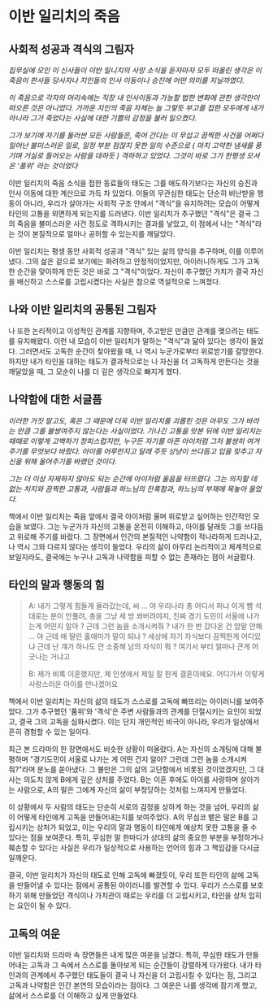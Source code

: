 # 이반 일리치의 죽음

## 사회적 성공과 격식의 그림자

*집무실에 모인 이 신사들이 이반 일니치의 사망 소식을 듣자마자 모두 떠올린 생각은 이 죽음이 판사들 당사자나 지인들의 인사 이동이나 승진에 어떤 의미를 지닐까였다.*

*이 죽음으로 각자의 머리속에는 직장 내 인사이동과 가능할 법한 변화에 관한 생각만이 떠오른 것은 아니었다. 가까운 지인의 죽음 자체는 늘 그렇듯 부고를 접한 모두에게 내가 아니라 그가 죽었다는 사실에 대한 기쁨의 감정을 불러 일으켰다.*

*그가 보기에 자기를 둘러싼 모든 사람들은, 죽어 간다는 이 무섭고 끔찍한 사건을 어쩌다 일어난 불미스러운 일로, 일정 부분 점잖지 못한 일의 수준으로 \( 마치 고약한 냄새를 풍기며 거실로 들어오는 사람을 대하듯 \) 격하하고 있었다. 그것이 바로 그가 한평생 모셔온 ‘품위’ 라는 것이었다*

이반 일리치의 죽음 소식을 접한 동료들의 태도는 그를 애도하기보다는 자신의 승진과 인사 이동에 대한 계산으로 가득 차 있었다. 이들의 무관심한 태도는 단순히 비난받을 행동이 아니라, 우리가 살아가는 사회적 구조 안에서 "격식"을 유지하려는 모습이 어떻게 타인의 고통을 외면하게 되는지를 드러낸다. 이반 일리치가 추구했던 "격식"은 결국 그의 죽음을 불미스러운 사건 정도로 격하시키는 결과를 낳았고, 이 점에서 나는 "격식"라는 것이 본질적으로 얼마나 공허할 수 있는지를 깨달았다.

이반 일리치는 평생 동안 사회적 성공과 "격식" 있는 삶의 양식을 추구하며, 이를 이루어냈다. 그의 삶은 겉으로 보기에는 화려하고 안정적이었지만, 아이러니하게도 그가 고독한 순간을 맞이하게 만든 것은 바로 그 "격식"이었다. 자신이 추구했던 가치가 결국 자신을 배신하고 스스로를 고립시켰다는 사실은 참으로 역설적으로 느껴졌다.

## 나와 이반 일리치의 공통된 그림자

나 또한 논리적이고 이성적인 관계를 지향하며, 주고받은 만큼만 관계를 맺으려는 태도를 유지해왔다. 이런 내 모습이 이반 일리치가 말하는 "격식"과 닮아 있다는 생각이 들었다. 그러면서도 고독한 순간이 찾아왔을 때, 나 역시 누군가로부터 위로받기를 갈망한다. 하지만 내가 타인을 대하는 태도가 결과적으로는 나 자신을 더 고독하게 만든다는 것을 깨달았을 때, 그 모순이 나를 더 깊은 생각으로 빠지게 했다.

## 나약함에 대한 서글픔

*이러한 거짓 말고도, 혹은 그 때문에 더욱 이반 일리치를 괴롭힌 것은 아무도 그가 바라는 만큼 그를 불쌍여주지 않는다는 사실이었다. 기나긴 고통을 맛본 뒤에 이반 일리치는 때때로 이렇게 고백하기 창피스럽지만, 누구든 자기를 아픈 아이처럼 그저 불쌍히 여겨 주기를 무엇보다 바랐다. 아이를 어루만지고 달래 주듯 상냥이 쓰다듬고 입을 맞추고 자신을 위해 울어주기를 바랬던 것이다.*

*그는 더 이상 자제하지 않아도 되는 순간에 아이처럼 울음을 터뜨렸다. 그는 의지할 데 없는 처지와 끔찍한 고통과, 사람들과 하느님의 잔혹함과, 하느님의 부재에 목놓아 울었다.*

책에서 이반 일리치는 죽음 앞에서 결국 아이처럼 울며 위로받고 싶어하는 인간적인 모습을 보였다. 그는 누군가가 자신의 고통을 온전히 이해하고, 아이를 달래듯 그를 쓰다듬고 위로해 주기를 바랐다. 그 장면에서 인간의 본질적인 나약함이 적나라하게 드러나고, 나 역시 그와 다르지 않다는 생각이 들었다. 우리의 삶이 아무리 논리적이고 체계적으로 보일지라도, 결국에는 누구나 고독과 나약함을 피할 수 없는 존재라는 점이 서글펐다.

## 타인의 말과 행동의 힘

> A: 내가 그렇게 힘들게 올라갔는데, 씨 ...
야 우리나라 총 어디서 파냐
이게 뺨 석대로는 분이 안풀려, 총을 그냥 세 방 쏴버려야지, 진짜
경기 도민이 서울에 나가는게 어떤지 알아 ?
근데 그런 놈을 소개시켜줘 ?
내가 한 번 갔다온 건 암말 안해 ...
야 근데 애 딸린 홀애미가 말이 되냐 ?
세상에 자기 자식보다 끔찍한게 어디있냐
근데 난 걔가 하나도 안 소중해
남의 자식이 뭐 ?
여기서 부터 얼마나 큰게 어긋나는 거냐고
>
> B: 제가 비록 이혼했지만, 제 인생에서 제일 잘 한게 결혼이에요.
어디가서 이렇게 사랑스러운 아이를 만나겠어요

책에서 이반 일리치는 자신의 삶의 태도가 스스로를 고독에 빠뜨리는 아이러니를 보여주었다. 그가 추구했던 '품위'와 '격식'은 주변 사람들과의 관계를 단절시키는 요인이 되었고, 결국 그의 고독을 심화시켰다. 이는 단지 개인적인 비극이 아니라, 우리가 일상에서 흔히 경험할 수 있는 일이다.

최근 본 드라마의 한 장면에서도 비슷한 상황이 떠올랐다. A는 자신의 소개팅에 대해 불평하며 "경기도민이 서울로 나가는 게 어떤 건지 알아? 그런데 그런 놈을 소개시켜줘?"라며 분노를 쏟아냈다. 그 불만은 그의 삶의 고단함에서 비롯된 것이었겠지만, 그 대사는 의도치 않게 B에게 깊은 상처를 주었다. B는 이혼 후에도 아이를 사랑하며 살아가는 사람으로, A의 말은 그에게 자신의 삶이 부정당하는 것처럼 느껴지게 만들었다.

이 상황에서 두 사람의 태도는 단순히 서로의 감정을 상하게 하는 것을 넘어, 우리의 삶이 어떻게 타인에게 고독을 만들어내는지를 보여주었다. A의 무심코 뱉은 말은 B를 고립시키는 상처가 되었고, 이는 우리의 말과 행동이 타인에게 예상치 못한 고통을 줄 수 있다는 점을 보여준다. 특히, 무심한 말 한마디가 상대의 삶의 중요한 부분을 부정하거나 훼손할 수 있다는 사실은 우리가 일상적으로 사용하는 언어의 힘과 그 책임감을 다시금 일깨운다.

결국, 이반 일리치가 자신의 태도로 인해 고독에 빠졌듯이, 우리 또한 타인의 삶에 고독을 만들어낼 수 있다는 점에서 공통된 아이러니를 발견할 수 있다. 우리가 스스로를 보호하기 위해 만들었던 격식이나 가치관이 때로는 우리를 더 고립시키고, 타인을 상처 입히는 요인이 될 수 있다.

## 고독의 여운

이반 일리치와 드라마 속 장면들은 내게 많은 여운을 남겼다. 특히, 무심한 태도가 만들어내는 고독과 그 속에서 스스로를 돌아보게 되는 순간들이 강렬하게 다가왔다. 내가 타인과의 관계에서 추구했던 태도들이 결국 나 자신을 더 고립시킬 수 있다는 점, 그리고 고독과 나약함은 인간 본연의 모습이라는 점이다. 그 여운은 나를 생각에 잠기게 했고, 삶에서 스스로를 더 이해하고 싶게 만들었다.
